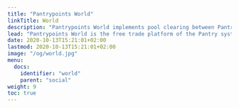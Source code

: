 ```yaml
---
title: "Pantrypoints World"
linkTitle: World
description: "Pantrypoints World implements pool clearing between Pantry Nations"
lead: "Pantrypoints World is the free trade platform of the Pantry system that connects Pantry Nations"
date: 2020-10-13T15:21:01+02:00
lastmod: 2020-10-13T15:21:01+02:00
image: "/og/world.jpg"
menu:
  docs:
    identifier: "world"
    parent: "social"
weight: 9
toc: true
---
```

